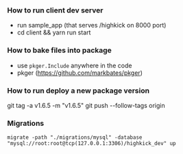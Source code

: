 ### How to run client dev server

- run sample_app (that serves /highkick on 8000 port)
- cd client && yarn run start

### How to bake files into package

- use `pkger.Include` anywhere in the code
- pkger (https://github.com/markbates/pkger)

### How to run deploy a new package version

git tag -a v1.6.5 -m "v1.6.5"
git push --follow-tags origin

### Migrations

`migrate -path "./migrations/mysql" -database "mysql://root:root@tcp(127.0.0.1:3306)/highkick_dev" up`